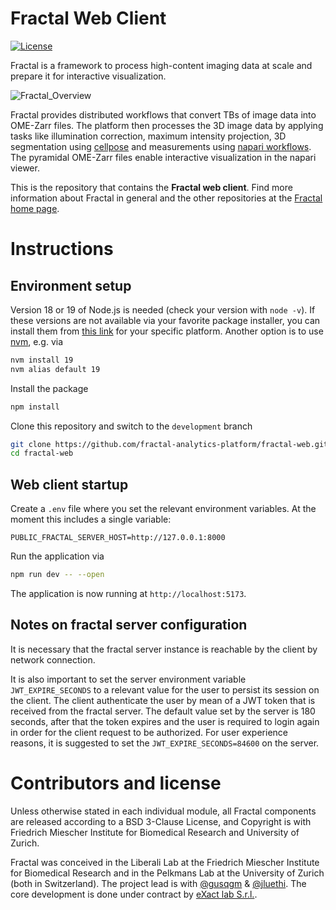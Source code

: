 # Fractal Web Client

[![License](https://img.shields.io/badge/License-BSD_3--Clause-blue.svg)](https://opensource.org/licenses/BSD-3-Clause)

Fractal is a framework to process high-content imaging data at scale and prepare it for interactive visualization.

![Fractal_Overview](https://fractal-analytics-platform.github.io/assets/fractal_overview.jpg)

Fractal provides distributed workflows that convert TBs of image data into OME-Zarr files. The platform then processes the 3D image data by applying tasks like illumination correction, maximum intensity projection, 3D segmentation using [cellpose](https://cellpose.readthedocs.io/en/latest/) and measurements using [napari workflows](https://github.com/haesleinhuepf/napari-workflows). The pyramidal OME-Zarr files enable interactive visualization in the napari viewer.

This is the repository that contains the **Fractal web client**. Find more information about Fractal in general and the other repositories at the [Fractal home page](https://fractal-analytics-platform.github.io).

# Instructions

## Environment setup

Version 18 or 19 of Node.js is needed (check your version with `node -v`).
If these versions are not available via your favorite package installer, you can install them from [this link](https://nodejs.org/en/download) for your specific platform. Another option is to use [nvm](https://github.com/nvm-sh/nvm), e.g. via
```bash
nvm install 19
nvm alias default 19
```

Install the package
```bash
npm install
```

Clone this repository and switch to the `development` branch
```bash
git clone https://github.com/fractal-analytics-platform/fractal-web.git
cd fractal-web
```

## Web client startup

Create a `.env` file where you set the relevant environment variables. At the moment this includes a single variable:
```
PUBLIC_FRACTAL_SERVER_HOST=http://127.0.0.1:8000
```

Run the application via
```bash
npm run dev -- --open
```

The application is now running at `http://localhost:5173`.

## Notes on fractal server configuration

It is necessary that the fractal server instance is reachable by the client by network connection.

It is also important to set the server environment variable `JWT_EXPIRE_SECONDS` to a relevant value
for the user to persist its session on the client.
The client authenticate the user by mean of a JWT token that is received from the fractal server.
The default value set by the server is 180 seconds, after that the token expires and the user is required to login again
in order for the client request to be authorized.
For user experience reasons, it is suggested to set the `JWT_EXPIRE_SECONDS=84600` on the server.

# Contributors and license

Unless otherwise stated in each individual module, all Fractal components are released according to a BSD 3-Clause License, and Copyright is with Friedrich Miescher Institute for Biomedical Research and University of Zurich.

Fractal was conceived in the Liberali Lab at the Friedrich Miescher Institute for Biomedical Research and in the Pelkmans Lab at the University of Zurich (both in Switzerland). The project lead is with [@gusqgm](https://github.com/gusqgm) & [@jluethi](https://github.com/jluethi). The core development is done under contract by [eXact lab S.r.l.](exact-lab.it).
